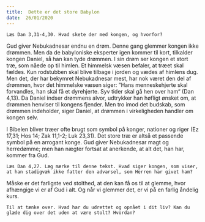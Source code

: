 ```yaml
---
title:  Dette er det store Babylon
date:  26/01/2020
---
```


`Læs Dan 3,31-4,30. Hvad skete der med kongen, og hvorfor?`

Gud giver Nebukadnesar endnu en drøm. Denne gang glemmer kongen ikke drømmen. Men da de babyloniske eksperter igen kommer til kort, tilkalder kongen Daniel, så han kan tyde drømmen. I sin drøm ser kongen et stort træ, som nåede op til himlen. Et himmelsk væsen befaler, at træet skal fældes. Kun rodstubben skal blive tilbage i jorden og vædes af himlens dug. Men det, der har bekymret Nebukadnesar mest, har nok været den del af drømmen, hvor det himmelske væsen siger: ”Hans menneskehjerte skal forvandles, han skal få et dyrehjerte. Syv tider skal gå hen over ham“ (Dan 4,13). Da Daniel indser drømmens alvor, udtrykker han høfligt ønsket om, at drømmen henviser til kongens fjender. Men tro imod det budskab, som drømmen indeholder, siger Daniel, at drømmen i virkeligheden handler om kongen selv.

I Bibelen bliver træer ofte brugt som symbol på konger, nationer og riger (Ez 17,31; Hos 14; Zak 11,1-2; Luk 23,31). Det store træ er altså et passende symbol på en arrogant konge. Gud giver Nebukadnesar magt og herredømme; men han nægter fortsat at anerkende, at alt det, han har, kommer fra Gud.

`Læs Dan 4,27. Læg mærke til denne tekst. Hvad siger kongen, som viser, at han stadigvæk ikke fatter den advarsel, som Herren har givet ham?`

Måske er det farligste ved stolthed, at den kan få os til at glemme, hvor afhængige vi er af Gud i alt. Og når vi glemmer det, er vi på en farlig åndelig kurs.

`Til at tænke over. Hvad har du udrettet og opnået i dit liv? Kan du glæde dig over det uden at være stolt? Hvordan?`
